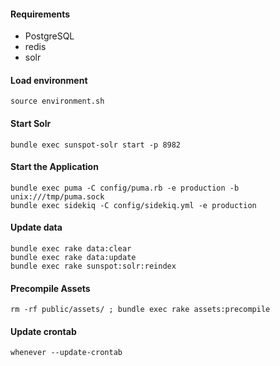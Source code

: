 
#### Requirements
 * PostgreSQL
 * redis
 * solr

#### Load environment
```
source environment.sh
```

#### Start Solr
```
bundle exec sunspot-solr start -p 8982
```

#### Start the Application
```
bundle exec puma -C config/puma.rb -e production -b unix:///tmp/puma.sock
bundle exec sidekiq -C config/sidekiq.yml -e production
```

#### Update data
```
bundle exec rake data:clear
bundle exec rake data:update
bundle exec rake sunspot:solr:reindex
```

#### Precompile Assets
```
rm -rf public/assets/ ; bundle exec rake assets:precompile
```

#### Update crontab
```
whenever --update-crontab
```

